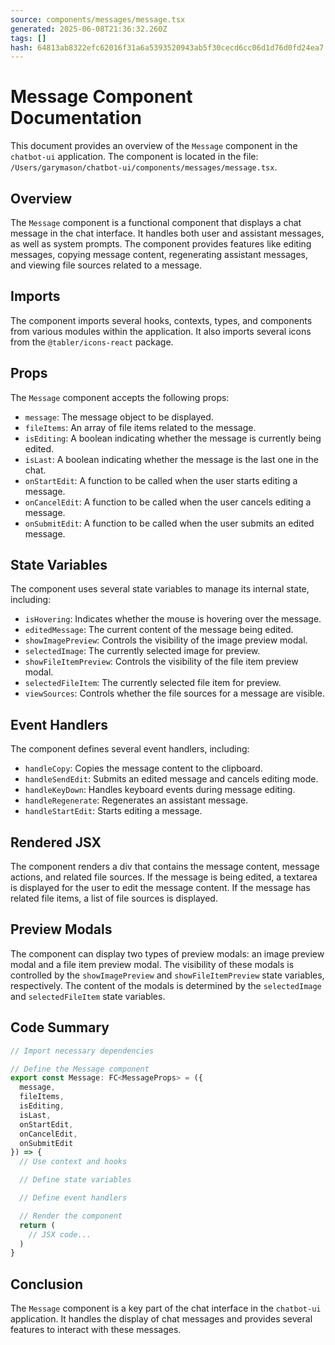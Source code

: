 ```yaml
---
source: components/messages/message.tsx
generated: 2025-06-08T21:36:32.260Z
tags: []
hash: 64813ab8322efc62016f31a6a5393520943ab5f30cecd6cc06d1d76d0fd24ea7
---
```


# Message Component Documentation

This document provides an overview of the `Message` component in the `chatbot-ui` application. The component is located in the file: `/Users/garymason/chatbot-ui/components/messages/message.tsx`.

## Overview

The `Message` component is a functional component that displays a chat message in the chat interface. It handles both user and assistant messages, as well as system prompts. The component provides features like editing messages, copying message content, regenerating assistant messages, and viewing file sources related to a message.

## Imports

The component imports several hooks, contexts, types, and components from various modules within the application. It also imports several icons from the `@tabler/icons-react` package.

## Props

The `Message` component accepts the following props:

- `message`: The message object to be displayed.
- `fileItems`: An array of file items related to the message.
- `isEditing`: A boolean indicating whether the message is currently being edited.
- `isLast`: A boolean indicating whether the message is the last one in the chat.
- `onStartEdit`: A function to be called when the user starts editing a message.
- `onCancelEdit`: A function to be called when the user cancels editing a message.
- `onSubmitEdit`: A function to be called when the user submits an edited message.

## State Variables

The component uses several state variables to manage its internal state, including:

- `isHovering`: Indicates whether the mouse is hovering over the message.
- `editedMessage`: The current content of the message being edited.
- `showImagePreview`: Controls the visibility of the image preview modal.
- `selectedImage`: The currently selected image for preview.
- `showFileItemPreview`: Controls the visibility of the file item preview modal.
- `selectedFileItem`: The currently selected file item for preview.
- `viewSources`: Controls whether the file sources for a message are visible.

## Event Handlers

The component defines several event handlers, including:

- `handleCopy`: Copies the message content to the clipboard.
- `handleSendEdit`: Submits an edited message and cancels editing mode.
- `handleKeyDown`: Handles keyboard events during message editing.
- `handleRegenerate`: Regenerates an assistant message.
- `handleStartEdit`: Starts editing a message.

## Rendered JSX

The component renders a div that contains the message content, message actions, and related file sources. If the message is being edited, a textarea is displayed for the user to edit the message content. If the message has related file items, a list of file sources is displayed.

## Preview Modals

The component can display two types of preview modals: an image preview modal and a file item preview modal. The visibility of these modals is controlled by the `showImagePreview` and `showFileItemPreview` state variables, respectively. The content of the modals is determined by the `selectedImage` and `selectedFileItem` state variables.

## Code Summary

```ts
// Import necessary dependencies

// Define the Message component
export const Message: FC<MessageProps> = ({
  message,
  fileItems,
  isEditing,
  isLast,
  onStartEdit,
  onCancelEdit,
  onSubmitEdit
}) => {
  // Use context and hooks

  // Define state variables

  // Define event handlers

  // Render the component
  return (
    // JSX code...
  )
}
```

## Conclusion

The `Message` component is a key part of the chat interface in the `chatbot-ui` application. It handles the display of chat messages and provides several features to interact with these messages.